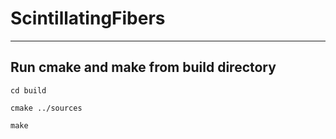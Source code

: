# ScintillatingFibers

---------------------------------------
Run cmake and make from build directory
---------------------------------------

    cd build
    
    cmake ../sources
    
    make
